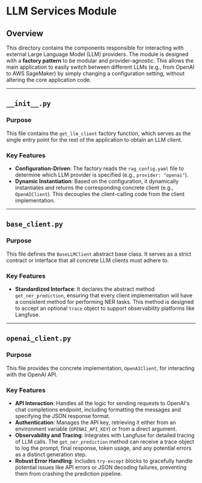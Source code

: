 # LLM Services Module

## Overview

This directory contains the components responsible for interacting with external Large Language Model (LLM) providers. The module is designed with a **factory pattern** to be modular and provider-agnostic. This allows the main application to easily switch between different LLMs (e.g., from OpenAI to AWS SageMaker) by simply changing a configuration setting, without altering the core application code.

---

## `__init__.py`

### Purpose

This file contains the `get_llm_client` factory function, which serves as the single entry point for the rest of the application to obtain an LLM client.

### Key Features

-   **Configuration-Driven**: The factory reads the `rag_config.yaml` file to determine which LLM provider is specified (e.g., `provider: "openai"`).
-   **Dynamic Instantiation**: Based on the configuration, it dynamically instantiates and returns the corresponding concrete client (e.g., `OpenAIClient`). This decouples the client-calling code from the client implementation.

---

## `base_client.py`

### Purpose

This file defines the `BaseLLMClient` abstract base class. It serves as a strict contract or interface that all concrete LLM clients must adhere to.

### Key Features

-   **Standardized Interface**: It declares the abstract method `get_ner_prediction`, ensuring that every client implementation will have a consistent method for performing NER tasks. This method is designed to accept an optional `trace` object to support observability platforms like Langfuse.

---

## `openai_client.py`

### Purpose

This file provides the concrete implementation, `OpenAIClient`, for interacting with the OpenAI API.

### Key Features

-   **API Interaction**: Handles all the logic for sending requests to OpenAI's chat completions endpoint, including formatting the messages and specifying the JSON response format.
-   **Authentication**: Manages the API key, retrieving it either from an environment variable (`OPENAI_API_KEY`) or from a direct argument.
-   **Observability and Tracing**: Integrates with Langfuse for detailed tracing of LLM calls. The `get_ner_prediction` method can receive a trace object to log the prompt, final response, token usage, and any potential errors as a distinct generation step.
-   **Robust Error Handling**: Includes `try-except` blocks to gracefully handle potential issues like API errors or JSON decoding failures, preventing them from crashing the prediction pipeline.